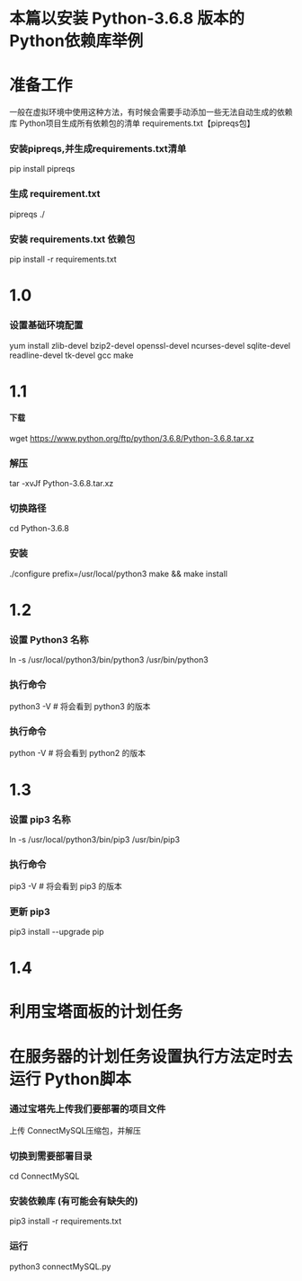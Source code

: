 <!--
 * @Author: _zone
 * @Date: 2020-05-18 14:20:54
 * @LastEditTime: 2020-05-19 14:05:44
 * @FilePath: /ConnectMySQL/install.md
--> 

# 本篇以安装 Python-3.6.8 版本的 Python依赖库举例

# 准备工作
一般在虚拟环境中使用这种方法，有时候会需要手动添加一些无法自动生成的依赖库
Python项目生成所有依赖包的清单 requirements.txt【pipreqs包】

### 安装pipreqs,并生成requirements.txt清单
pip install pipreqs
### 生成 requirement.txt
pipreqs ./  
### 安装 requirements.txt 依赖包
pip install -r requirements.txt

# 1.0
### 设置基础环境配置
yum install zlib-devel bzip2-devel openssl-devel ncurses-devel sqlite-devel readline-devel tk-devel gcc make

# 1.1
#### 下载
wget https://www.python.org/ftp/python/3.6.8/Python-3.6.8.tar.xz
### 解压
tar -xvJf  Python-3.6.8.tar.xz
### 切换路径
cd Python-3.6.8
### 安装
./configure prefix=/usr/local/python3
make && make install

# 1.2
### 设置 Python3 名称
ln -s /usr/local/python3/bin/python3 /usr/bin/python3
### 执行命令
python3 -V  # 将会看到 python3 的版本
### 执行命令
python -V  # 将会看到 python2 的版本

# 1.3
### 设置 pip3 名称
ln -s /usr/local/python3/bin/pip3 /usr/bin/pip3
### 执行命令
pip3 -V  # 将会看到 pip3 的版本
### 更新 pip3
pip3 install --upgrade pip

# 1.4
# 利用宝塔面板的计划任务
# 在服务器的计划任务设置执行方法定时去运行 Python脚本

### 通过宝塔先上传我们要部署的项目文件
上传 ConnectMySQL压缩包，并解压
### 切换到需要部署目录
cd ConnectMySQL
### 安装依赖库 (有可能会有缺失的)
pip3 install -r requirements.txt
### 运行
python3 connectMySQL.py
